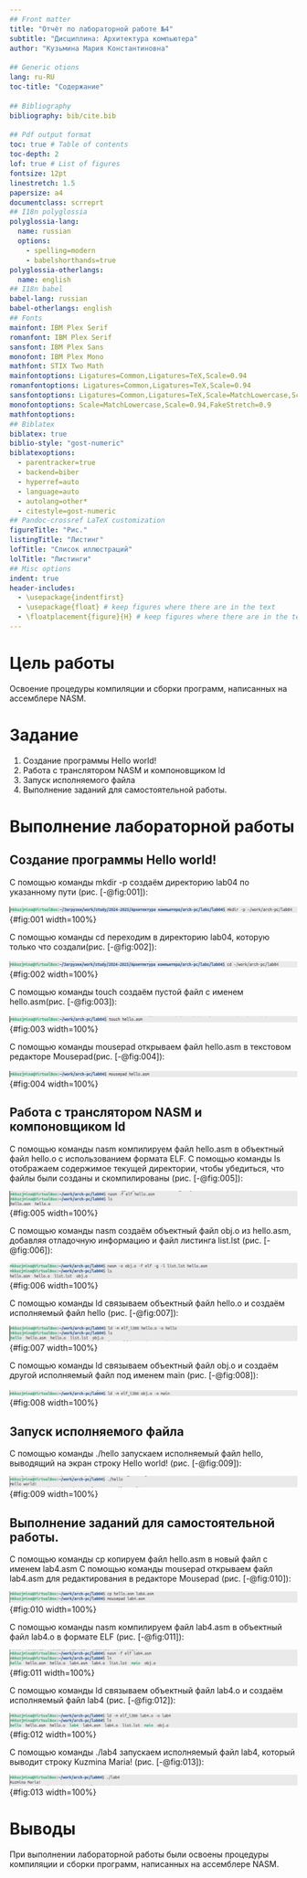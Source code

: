 ```yaml
---
## Front matter
title: "Отчёт по лабораторной работе №4"
subtitle: "Дисциплина: Архитектура компьютера"
author: "Кузьмина Мария Константиновна"

## Generic otions
lang: ru-RU
toc-title: "Содержание"

## Bibliography
bibliography: bib/cite.bib

## Pdf output format
toc: true # Table of contents
toc-depth: 2
lof: true # List of figures
fontsize: 12pt
linestretch: 1.5
papersize: a4
documentclass: scrreprt
## I18n polyglossia
polyglossia-lang:
  name: russian
  options:
	- spelling=modern
	- babelshorthands=true
polyglossia-otherlangs:
  name: english
## I18n babel
babel-lang: russian
babel-otherlangs: english
## Fonts
mainfont: IBM Plex Serif
romanfont: IBM Plex Serif
sansfont: IBM Plex Sans
monofont: IBM Plex Mono
mathfont: STIX Two Math
mainfontoptions: Ligatures=Common,Ligatures=TeX,Scale=0.94
romanfontoptions: Ligatures=Common,Ligatures=TeX,Scale=0.94
sansfontoptions: Ligatures=Common,Ligatures=TeX,Scale=MatchLowercase,Scale=0.94
monofontoptions: Scale=MatchLowercase,Scale=0.94,FakeStretch=0.9
mathfontoptions:
## Biblatex
biblatex: true
biblio-style: "gost-numeric"
biblatexoptions:
  - parentracker=true
  - backend=biber
  - hyperref=auto
  - language=auto
  - autolang=other*
  - citestyle=gost-numeric
## Pandoc-crossref LaTeX customization
figureTitle: "Рис."
listingTitle: "Листинг"
lofTitle: "Список иллюстраций"
lolTitle: "Листинги"
## Misc options
indent: true
header-includes:
  - \usepackage{indentfirst}
  - \usepackage{float} # keep figures where there are in the text
  - \floatplacement{figure}{H} # keep figures where there are in the text
---
```


# Цель работы

Освоение процедуры компиляции и сборки программ, написанных на ассемблере NASM.


# Задание

1. Создание программы Hello world!
2. Работа с транслятором NASM и компоновщиком ld
3. Запуск исполняемого файла
4. Выполнение заданий для самостоятельной работы.

# Выполнение лабораторной работы

## Создание программы Hello world!
С помощью команды mkdir -p создаём директорию lab04 по указанному пути (рис. [-@fig:001]):

![снимок экрана](image/1.jpg){#fig:001 width=100%}

С помощью команды cd переходим в директорию lab04, которую только что создали(рис. [-@fig:002]):

![снимок экрана](image/2.jpg){#fig:002 width=100%}

С помощью команды touch создаём пустой файл с именем hello.asm(рис. [-@fig:003]):

![снимок экрана](image/3.jpg){#fig:003 width=100%}

С помощью команды mousepad открываем файл hello.asm в текстовом редакторе Mousepad(рис. [-@fig:004]):

![снимок экрана](image/4.jpg){#fig:004 width=100%}


## Работа с транслятором NASM и компоновщиком ld

С помощью команды nasm компилируем файл hello.asm в объектный файл hello.o с использованием формата ELF. С помощью команды ls отображаем содержимое текущей директории, чтобы убедиться, что файлы были созданы и скомпилированы (рис. [-@fig:005]):

![снимок экрана](image/5.jpg){#fig:005 width=100%}


С помощью команды nasm создаём объектный файл obj.o из hello.asm, добавляя отладочную информацию и файл листинга list.lst (рис. [-@fig:006]):

![снимок экрана](image/6.jpg){#fig:006 width=100%}

С помощью команды ld связываем объектный файл hello.o и создаём исполняемый файл hello (рис. [-@fig:007]):

![снимок экрана](image/7.jpg){#fig:007 width=100%}

С помощью команды ld связываем объектный файл obj.o и создаём другой исполняемый файл под именем main (рис. [-@fig:008]):

![снимок экрана](image/8.jpg){#fig:008 width=100%}


## Запуск исполняемого файла

С помощью команды ./hello запускаем исполняемый файл hello, выводящий на экран строку Hello world! (рис. [-@fig:009]):

![снимок экрана](image/9.jpg){#fig:009 width=100%}

## Выполнение заданий для самостоятельной работы.

С помощью команды cp копируем файл hello.asm в новый файл с именем lab4.asm 
С помощью команды mousepad открываем файл lab4.asm для редактирования в редакторе Mousepad (рис. [-@fig:010]):

![снимок экрана](image/10.jpg){#fig:010 width=100%}

С помощью команды nasm компилируем файл lab4.asm в объектный файл lab4.o в формате ELF (рис. [-@fig:011]):

![снимок экрана](image/11.jpg){#fig:011 width=100%}

С помощью команды ld связываем объектный файл lab4.o и создаём исполняемый файл lab4 (рис. [-@fig:012]):

![снимок экрана](image/12.jpg){#fig:012 width=100%}

С помощью команды ./lab4 запускаем исполняемый файл lab4, который выводит строку Kuzmina Maria! (рис. [-@fig:013]):

![снимок экрана](image/13.jpg){#fig:013 width=100%}



# Выводы

При выполнении лабораторной работы были освоены процедуры компиляции и сборки программ, написанных на ассемблере NASM.


